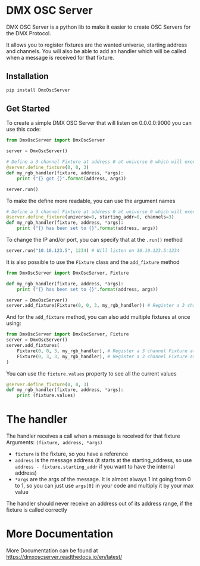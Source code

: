 # DMX OSC Server

DMX OSC Server is a python lib to make it easier to create OSC Servers for the DMX Protocol.

It allows you to register fixtures are the wanted universe, starting address and channels.
You will also be able to add an handler which will be called when a message is received for that fixture.


## Installation

```bash
pip install DmxOscServer
```

## Get Started

To create a simple DMX OSC Server that will listen on 0.0.0.0:9000 you can use this code:

```py
from DmxOscServer import DmxOscServer

server = DmxOscServer()

# Define a 3 channel Fixture at address 0 at universe 0 which will execute my_rgb_handler when called
@server.define_fixture(0, 0, 3)
def my_rgb_handler(fixture, address, *args):
    print ("{} got {}".format(address, args))

server.run()
```

To make the define more readable, you can use the argument names

```py
# Define a 3 channel Fixture at address 0 at universe 0 which will execute my_rgb_handler when called
@server.define_fixture(universe=0, starting_addr=0, channels=3)
def my_rgb_handler(fixture, address, *args):
    print ("{} has been set to {}".format(address, args))
```


To change the IP and/or port, you can specify that at the `.run()` method

```py
server.run("10.10.123.5", 1234) # Will listen on 10.10.123.5:1234
```


It is also possible to use the `Fixture` class and the `add_fixture` method

```py
from DmxOscServer import DmxOscServer, Fixture

def my_rgb_handler(fixture, address, *args):
    print ("{} has been set to {}".format(address, args))

server = DmxOscServer()
server.add_fixture(Fixture(0, 0, 3, my_rgb_handler)) # Register a 3 channel Fixture at address 0 at universe 0
```


And for the `add_fixture` method, you can also add multiple fixtures at once using:

```py
from DmxOscServer import DmxOscServer, Fixture
server = DmxOscServer()
server.add_fixtures(
    Fixture(0, 0, 3, my_rgb_handler), # Register a 3 channel Fixture at address 0 of universe 0
    Fixture(0, 3, 3, my_rgb_handler), # Register a 3 channel Fixture at address 3 of universe 0
)
```


You can use the `fixture.values` property to see all the current values

```py
@server.define_fixture(0, 0, 3)
def my_rgb_handler(fixture, address, *args):
    print (fixture.values)
```


# The handler

The handler receives a call when a message is received for that fixture
Arguments: `(fixture, address, *args)`
- `fixture` is the fixture, so you have a reference
- `address` is the message address (it starts at the starting_address, so use `address - fixture.starting_addr` if you want to have the internal address)
- `*args` are the args of the message. It is almost always 1 int going from 0 to 1, so you can just use `args[0]` in your code and multiply it by your max value

The handler should never receive an address out of its address range, if the fixture is called correctly

# More Documentation

More Documentation can be found at https://dmxoscserver.readthedocs.io/en/latest/
